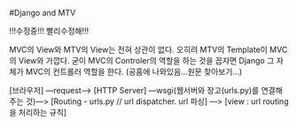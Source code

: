 #Django and MTV

!!!수정중!!! 빨리수정해!!!

MVC의 View와 MTV의 View는 전혀 상관이 없다. 오히려 MTV의 Template이 MVC의 View와 가깝다.
굳이 MVC의 Controler의 역할을 하는 것을 꼽자면 Django 그 자체가 MVC의 컨트롤러 역할을 한다. (공홈에 나와있음…원문 찾아보기…)

[브라우저] —request—> [HTTP Server] —wsgi(웹서버와 장고(urls.py)를 연결해주는 것)—> [Routing - urls.py // url dispatcher. url 파싱] —> [view : url routing을 처리하는 규칙]